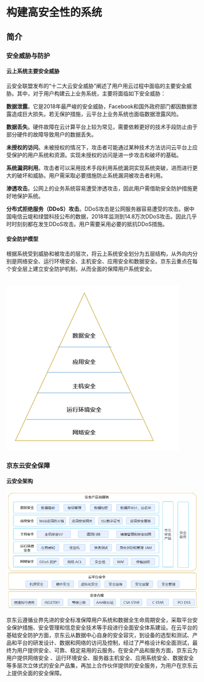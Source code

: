 #  构建高安全性的系统

## 简介

### 安全威胁与防护

#### 云上系统主要安全威胁

云安全联盟发布的“十二大云安全威胁”阐述了用户用云过程中面临的主要安全威胁。其中，对于用户构建云上业务系统，主要将面临如下安全威胁：

**数据泄露**。它是2018年最严峻的安全威胁，Facebook和国外政府部门都因数据泄露造成巨大损失。若无保护措施，云平台上业务系统也面临数据泄露风险。

**数据丢失**。硬件故障在云计算平台上较为常见，需要依赖更好的技术手段防止由于部分硬件的故障导致用户的数据丢失。

**未授权的访问**。未被授权的情况下，攻击者可能通过某种技术方法访问云平台上应受保护的用户系统和资源。实现未授权的访问是进一步攻击和破坏的基础。

**系统漏洞利用**。攻击者可以采用技术手段利用系统漏洞实现系统突破，进而进行更大的破坏和威胁。用户需采取必要措施防止系统漏洞被攻击者利用。

**渗透攻击**。公网上的业务系统容易遭受渗透攻击，因此用户需借助安全防护措施更好地保护系统。

**分布式拒绝服务（DDoS）攻击**。DDoS攻击是公网服务器容易遭受的攻击。据中国电信云堤和绿盟科技公布的数据，2018年监测到14.8万次DDoS攻击。因此几乎时时刻刻都在发生DDoS攻击。用户需要采用必要的抵抗DDoS措施。

#### 安全防护模型                                                    

根据系统受到威胁和被攻击的层次，将云上系统安全划分为五层结构，从外向内分别是网络安全、运行环境安全、主机安全、应用安全和数据安全。京东云重点在每个安全层上建立安全防护机制，从而全面的保障用户系统安全。

 　　　　　　　　　　　　　![安全-1-安全防护模型](../../../../image/whitepaper/安全-1-安全防护模型.png)

### 京东云安全保障

#### 云安全架构

   ![安全-2](../../../../image/whitepaper/安全-2.png)

京东云遵循业界先进的安全标准保障用户系统和数据全生命周期安全，采取平台安全保护措施、安全管理和信息安全技术等手段进行全面安全体系建设。在云平台的基础安全防护方面，京东云从数据中心自身的安全容灾，到设备的选型和测试、产品和平台的研发设计、数据和网络的访问及控制，经过了严格设计和全面测试，最终为用户提供安全、可靠、稳定易用的云服务。在安全产品和服务方面，京东云为用户提供网络安全 、运行环境安全、服务器主机安全、应用系统安全、数据安全等多层次立体式的安全产品集，再加上合作伙伴提供的安全服务，为用户在京东云上提供全面的安全保障。
